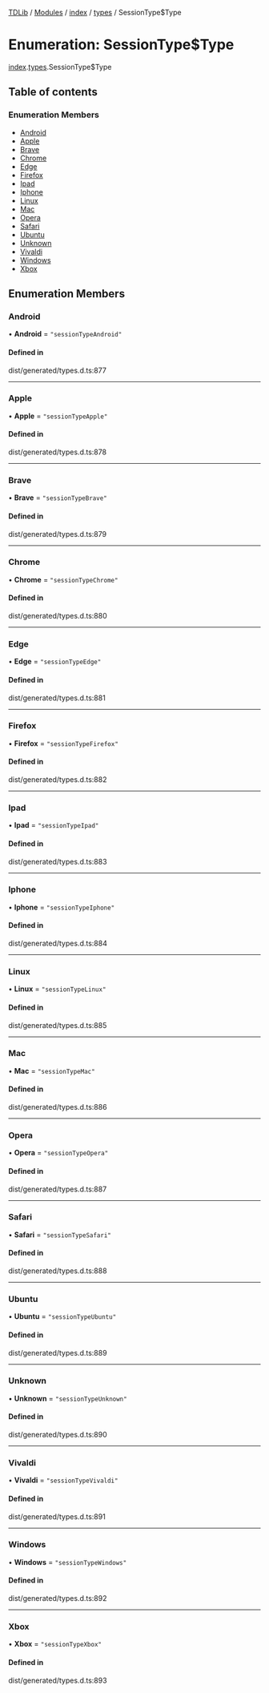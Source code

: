 [TDLib](../README.md) / [Modules](../modules.md) / [index](../modules/index.md) / [types](../modules/index.types.md) / SessionType$Type

# Enumeration: SessionType$Type

[index](../modules/index.md).[types](../modules/index.types.md).SessionType$Type

## Table of contents

### Enumeration Members

- [Android](index.types.SessionType_Type.md#android)
- [Apple](index.types.SessionType_Type.md#apple)
- [Brave](index.types.SessionType_Type.md#brave)
- [Chrome](index.types.SessionType_Type.md#chrome)
- [Edge](index.types.SessionType_Type.md#edge)
- [Firefox](index.types.SessionType_Type.md#firefox)
- [Ipad](index.types.SessionType_Type.md#ipad)
- [Iphone](index.types.SessionType_Type.md#iphone)
- [Linux](index.types.SessionType_Type.md#linux)
- [Mac](index.types.SessionType_Type.md#mac)
- [Opera](index.types.SessionType_Type.md#opera)
- [Safari](index.types.SessionType_Type.md#safari)
- [Ubuntu](index.types.SessionType_Type.md#ubuntu)
- [Unknown](index.types.SessionType_Type.md#unknown)
- [Vivaldi](index.types.SessionType_Type.md#vivaldi)
- [Windows](index.types.SessionType_Type.md#windows)
- [Xbox](index.types.SessionType_Type.md#xbox)

## Enumeration Members

### Android

• **Android** = ``"sessionTypeAndroid"``

#### Defined in

dist/generated/types.d.ts:877

___

### Apple

• **Apple** = ``"sessionTypeApple"``

#### Defined in

dist/generated/types.d.ts:878

___

### Brave

• **Brave** = ``"sessionTypeBrave"``

#### Defined in

dist/generated/types.d.ts:879

___

### Chrome

• **Chrome** = ``"sessionTypeChrome"``

#### Defined in

dist/generated/types.d.ts:880

___

### Edge

• **Edge** = ``"sessionTypeEdge"``

#### Defined in

dist/generated/types.d.ts:881

___

### Firefox

• **Firefox** = ``"sessionTypeFirefox"``

#### Defined in

dist/generated/types.d.ts:882

___

### Ipad

• **Ipad** = ``"sessionTypeIpad"``

#### Defined in

dist/generated/types.d.ts:883

___

### Iphone

• **Iphone** = ``"sessionTypeIphone"``

#### Defined in

dist/generated/types.d.ts:884

___

### Linux

• **Linux** = ``"sessionTypeLinux"``

#### Defined in

dist/generated/types.d.ts:885

___

### Mac

• **Mac** = ``"sessionTypeMac"``

#### Defined in

dist/generated/types.d.ts:886

___

### Opera

• **Opera** = ``"sessionTypeOpera"``

#### Defined in

dist/generated/types.d.ts:887

___

### Safari

• **Safari** = ``"sessionTypeSafari"``

#### Defined in

dist/generated/types.d.ts:888

___

### Ubuntu

• **Ubuntu** = ``"sessionTypeUbuntu"``

#### Defined in

dist/generated/types.d.ts:889

___

### Unknown

• **Unknown** = ``"sessionTypeUnknown"``

#### Defined in

dist/generated/types.d.ts:890

___

### Vivaldi

• **Vivaldi** = ``"sessionTypeVivaldi"``

#### Defined in

dist/generated/types.d.ts:891

___

### Windows

• **Windows** = ``"sessionTypeWindows"``

#### Defined in

dist/generated/types.d.ts:892

___

### Xbox

• **Xbox** = ``"sessionTypeXbox"``

#### Defined in

dist/generated/types.d.ts:893
